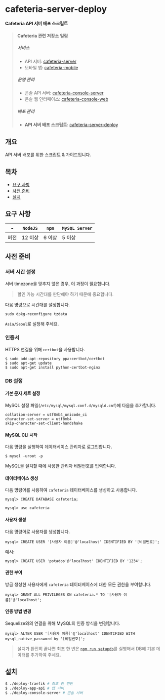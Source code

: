 # cafeteria-server-deploy

**Cafeteria API 서버 배포 스크립트**

> #### Cafeteria 관련 저장소 일람
>
> ##### 서비스
> - API 서버: [cafeteria-server](https://github.com/inu-appcenter/cafeteria-server)
> - 모바일 앱: [cafeteria-mobile](https://github.com/inu-appcenter/cafeteria-mobile)
>
> ##### 운영 관리
> - 콘솔 API 서버: [cafeteria-console-server](https://github.com/inu-appcenter/cafeteria-console-server)
> - 콘솔 웹 인터페이스: [cafeteria-console-web](https://github.com/inu-appcenter/cafeteria-console-web)
>
> ##### 배포 관리
> - **API 서버 배포 스크립트**: [cafeteria-server-deploy](https://github.com/inu-appcenter/cafeteria-server-deploy)

## 개요

API 서버 배포를 위한 스크립트 & 가이드입니다.

## 목차

- [요구 사항](#요구-사항)
- [사전 준비](#사전-준비)
- [설치](#설치)

## 요구 사항

|-| `NodeJS` | `npm` | `MySQL Server` |
|-|-|-|-|
| 버전 | 12 이상 | 6 이상 | 5 이상 |

## 사전 준비

### 서버 시간 설정

서버 timezone을 맞추지 않은 경우, 이 과정이 필요합니다.

> 할인 가능 시간대를 판단해야 하기 때문에 중요합니다.

다음 명령으로 시간대를 설정합니다.

~~~
sudo dpkg-reconfigure tzdata
~~~

`Asia/Seoul`로 설정해 주세요.

### 인증서

HTTPS 연결을 위해 `certbot`을 사용합니다.

~~~
$ sudo add-apt-repository ppa:certbot/certbot
$ sudo apt-get update
$ sudo apt-get install python-certbot-nginx
~~~

### DB 설정

#### 기본 문자 세트 설정

MySQL 설정 파일(`/etc/mysql/mysql.conf.d/mysqld.cnf`)에 다음을 추가합니다.

~~~
collation-server = utf8mb4_unicode_ci
character-set-server = utf8mb4
skip-character-set-client-handshake
~~~

#### MySQL CLI 시작

다음 명령을 실행하여 데이터베이스 관리자로 로그인합니다.

~~~
$ mysql -uroot -p
~~~

MySQL을 설치할 때에 사용한 관리자 비밀번호를 입력합니다.

#### 데이터베이스 생성

다음 명령어를 사용하여 `cafeteria` 데이터베이스를 생성하고 사용합니다.
~~~
mysql> CREATE DATABASE cafeteria;
~~~

~~~
mysql> use cafeteria
~~~

#### 사용자 생성

다음 명령어로 사용자를 생성합니다.

~~~
mysql> CREATE USER '[사용자 이름]'@'localhost' IDENTIFIED BY '[비밀번호]';
~~~

예시:
~~~
mysql> CREATE USER 'potados'@'localhost' IDENTIFIED BY '1234';
~~~

#### 권한 부여

방금 생성한 사용자에게 `cafeteria` 데이터베이스에 대한 모든 권한을 부여합니다.
~~~
mysql> GRANT ALL PRIVILEGES ON cafeteria.* TO '[사용자 이름]'@'localhost';
~~~

#### 인증 방법 변경

Sequelize와의 연결을 위해 MySQL의 인증 방식을 변경합니다.

~~~
mysql> ALTER USER '[사용자 이름]'@'localhost' IDENTIFIED WITH mysql_native_password by '[비밀번호]';
~~~

> 설치가 완전히 끝나면 최초 한 번은 [`npm run setupdb`](https://github.com/inu-appcenter/cafeteria-server/blob/master/setup/setup-db.mjs)를 실행해서 DB에 기본 데이터를 추가하여 주세요.

## 설치

```bash
$ ./deploy-traefik # 최초 한 번만
$ ./deploy-app-api # 앱 서버
$ ./deploy-console-server # 콘솔 서버
```
